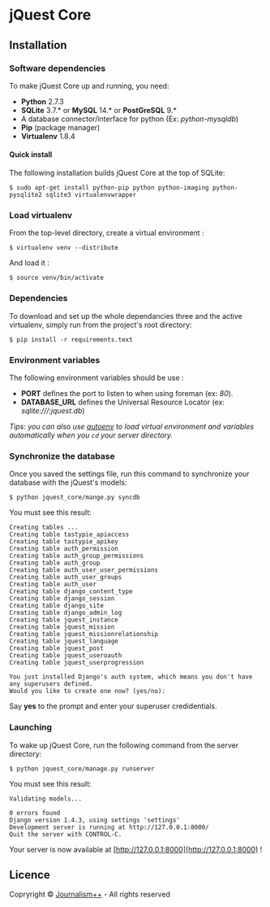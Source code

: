 # jQuest Core
## Installation
### Software dependencies
To make jQuest Core up and running, you need:

* **Python** 2.7.3
* **SQLite** 3.7.* or **MySQL** 14.* or **PostGreSQL** 9.*
* A database connector/interface for python (Ex: *python-mysqldb*)
* **Pip** (package manager)
* **Virtualenv** 1.8.4


#### Quick install
The following installation builds jQuest Core at the top of SQLite:

    $ sudo apt-get install python-pip python python-imaging python-pysqlite2 sqlite3 virtualenvwrapper

### Load virtualenv
From the top-level directory, create a virtual environment :

    $ virtualenv venv --distribute

And load it :
    
    $ source venv/bin/activate

### Dependencies
To download and set up the whole dependancies three and the active virtualenv, simply run from the project's root directory:

    $ pip install -r requirements.text

### Environment variables
The following environment variables should be use :

* **PORT** defines the port to listen to when using foreman (ex: *80*).
* **DATABASE_URL** defines the Universal Resource Locator (ex: *sqlite:///:jquest.db*) 
    
*Tips: you can also use [autoenv](https://github.com/kennethreitz/autoenv) to load virtual environment and variables automatically when you `cd` your server directory.*

### Synchronize the database
Once you saved the settings file, run this command to synchronize your database with the jQuest's models:

    $ python jquest_core/mange.py syncdb

You must see this result:  
    
    Creating tables ...
    Creating table tastypie_apiaccess
    Creating table tastypie_apikey
    Creating table auth_permission
    Creating table auth_group_permissions
    Creating table auth_group
    Creating table auth_user_user_permissions
    Creating table auth_user_groups
    Creating table auth_user
    Creating table django_content_type
    Creating table django_session
    Creating table django_site
    Creating table django_admin_log
    Creating table jquest_instance
    Creating table jquest_mission
    Creating table jquest_missionrelationship
    Creating table jquest_language
    Creating table jquest_post
    Creating table jquest_useroauth
    Creating table jquest_userprogression

    You just installed Django's auth system, which means you don't have any superusers defined.
    Would you like to create one now? (yes/no): 

Say **yes** to the prompt and enter your superuser credidentials. 


### Launching
To wake up jQuest Core, run the following command from the server directory:

    $ python jquest_core/manage.py runserver

You must see this result:

    Validating models...

    0 errors found
    Django version 1.4.3, using settings 'settings'
    Development server is running at http://127.0.0.1:8000/
    Quit the server with CONTROL-C.

Your server is now available at [http://127.0.0.1:8000](http://127.0.0.1:8000) !

## Licence
Copryright © [Journalism++](http://jplusplus.org) - All rights reserved